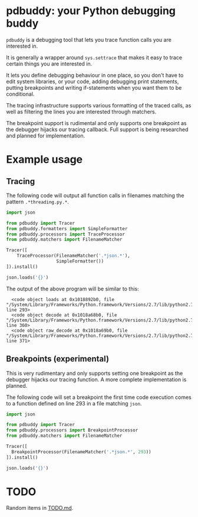 # pdbuddy: your Python debugging buddy

`pdbuddy` is a debugging tool that lets you trace function calls you are interested in.

It is generally a wrapper around `sys.settrace` that makes it easy to trace certain things you are
interested in.

It lets you define debugging behaviour in one place, so you don't have to edit system libraries, or
your code, adding debugging print statements, putting breakpoints and writing if-statements when
you want them to be conditional.

The tracing infrastructure supports various formatting of the traced calls, as well as filtering
the lines you are interested through matchers.

The breakpoint support is rudimental and only supports one breakpoint as the debugger hijacks our
tracing callback. Full support is being researched and planned for implementation.

# Example usage

## Tracing

The following code will output all function calls in filenames matching the pattern `.*threading.py.*`.

```python
import json

from pdbuddy import Tracer
from pdbuddy.formatters import SimpleFormatter
from pdbuddy.processors import TraceProcessor
from pdbuddy.matchers import FilenameMatcher

Tracer([
    TraceProcessor(FilenameMatcher('.*json.*'),
                   SimpleFormatter())
]).install()

json.loads('{}')
```

The output of the above program will be similar to this:

```
  <code object loads at 0x1018892b0, file "/System/Library/Frameworks/Python.framework/Versions/2.7/lib/python2.7/json/__init__.py", line 293>
  <code object decode at 0x1018a68b0, file "/System/Library/Frameworks/Python.framework/Versions/2.7/lib/python2.7/json/decoder.py", line 360>
  <code object raw_decode at 0x1018a69b0, file "/System/Library/Frameworks/Python.framework/Versions/2.7/lib/python2.7/json/decoder.py", line 371>
```

## Breakpoints (experimental)

This is very rudimentary and only supports setting one breakpoint as the debugger hijacks our
tracing function. A more complete implementation is planned.

The following code will set a breakpoint the first time code execution comes to a function defined
on line 293 in a file matching `json`.

```python
import json

from pdbuddy import Tracer
from pdbuddy.processors import BreakpointProcessor
from pdbuddy.matchers import FilenameMatcher

Tracer([
  BreakpointProcessor(FilenameMatcher('.*json.*', 293))
]).install()

json.loads('{}')
```

# TODO

Random items in [TODO.md](TODO.md).
